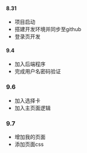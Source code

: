 #### 8.31  
- 项目启动
- 搭建开发环境并同步至github  
- 登录页开发

#### 9.4  
- 加入后端程序
- 完成用户名密码验证

### 9.6
- 加入选择卡
- 加入主页面逻辑  

### 9.7
- 增加我的页面
- 添加页面css
